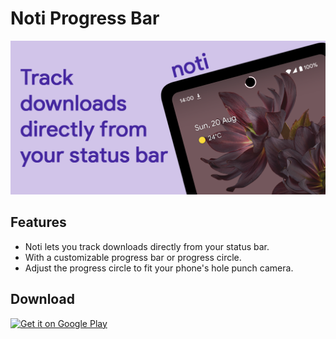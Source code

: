 # Noti Progress Bar

[<img alt="banner" src="Images/Banner.png" />](https://play.google.com/store/apps/details?id=com.gustavoas.noti)

## Features

+ Noti lets you track downloads directly from your status bar.
+ With a customizable progress bar or progress circle.
+ Adjust the progress circle to fit your phone's hole punch camera.

## Download

[<img alt="Get it on Google Play" height="100" src="https://play.google.com/intl/en_us/badges/static/images/badges/en_badge_web_generic.png" />](https://play.google.com/store/apps/details?id=com.gustavoas.noti)